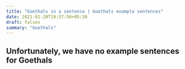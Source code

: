 ```yaml
---
title: "Goethals in a sentence | Goethals example sentences"
date: 2021-01-20T19:57:50+05:30
draft: falses
summary: "Goethals"
---
```

## Unfortunately, we have no example sentences for Goethals                 
